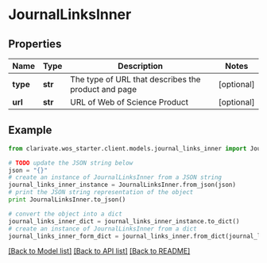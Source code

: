 # JournalLinksInner


## Properties

Name | Type | Description | Notes
------------ | ------------- | ------------- | -------------
**type** | **str** | The type of URL that describes the product and page | [optional] 
**url** | **str** | URL of Web of Science Product | [optional] 

## Example

```python
from clarivate.wos_starter.client.models.journal_links_inner import JournalLinksInner

# TODO update the JSON string below
json = "{}"
# create an instance of JournalLinksInner from a JSON string
journal_links_inner_instance = JournalLinksInner.from_json(json)
# print the JSON string representation of the object
print JournalLinksInner.to_json()

# convert the object into a dict
journal_links_inner_dict = journal_links_inner_instance.to_dict()
# create an instance of JournalLinksInner from a dict
journal_links_inner_form_dict = journal_links_inner.from_dict(journal_links_inner_dict)
```
[[Back to Model list]](../README.md#documentation-for-models) [[Back to API list]](../README.md#documentation-for-api-endpoints) [[Back to README]](../README.md)


